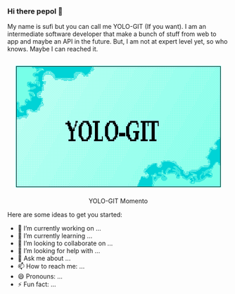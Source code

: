 ### Hi there pepol 👋

My name is sufi but you can call me YOLO-GIT (If you want). I am an intermediate software developer that make a bunch of stuff from web to app and maybe an API in the future. But, I am not at expert level yet, so who knows. Maybe I can reached it. 

## <center><img src="name_template.png"></center>
<center><italic>YOLO-GIT Momento</italic></center>

Here are some ideas to get you started:

- 🔭 I’m currently working on ...
- 🌱 I’m currently learning ...
- 👯 I’m looking to collaborate on ...
- 🤔 I’m looking for help with ...
- 💬 Ask me about ...
- 📫 How to reach me: ...
- 😄 Pronouns: ...
- ⚡ Fun fact: ...

